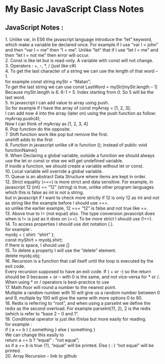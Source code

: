 # My Basic JavaScript Class Notes

<h2>JavaScript Notes :</h2>
1.	Unlike var, in ES6 the javascript language introduce the “let” keyword, which make a variable be declared once. For example if I use “var I = john” and then “var I = me” then “I = me”. Unlike “let” that if I use “let I = me” and then “let I = not me” then error will occur. <br>
2.	Const is like let but is read-only. A variable with const will not change. <br>
3.	Operators : +, -, *, / (just like c#)  <br>
4.	 To get the last character of a string we can use the length of that word – 1. <br>
for example const string myStr = “Matan”;  <br>
To get the last string we can use const LastWord = myStr[myStr.length – 1] <br>
Because myStr.length is 6. 6-1  = 5. Index starting from 0. So 5 will be the last word. <br>
5.	In javascript I can add value to array using push. <br>
So for example if I have the array of const myArray = [1, 2, 3]; <br>
I can add now 4 into the array (later on) using the push function as follow: <br>
myArray.push(4); <br>
Now I can think of myArray as [1, 2, 3, 4] <br>
6.	Pop function do the opposite. <br>
7.	Shift function work like pop but remove the first. <br>
unshift adds to the first <br>
8.	Function in javascript unlike c# is function <functionName>(); instead of public void functionName()  <br>
9.	When Declaring a global variable, outside a function we should always use the let or const or else we will get undefined variable.  <Br>
If inside a function, we should create a variable without let or const. <br>
10.	 Local variable will override a global variable. <br>
11.	Queue is an abstract Data Structure where items are kept in order. <br>
12.	Strict equality (===) is more strict and data sensitive. For example, in javascript 12 (int) == “12” (string) is true, unlike other program languages which this is false as int is not a string. <br>
but in javascript if I want to check more strictly if 12 is only 12 as int and not as string like the example before I should use ===.  <br>
so unlike the earlier example, 12 === “12” is false and not true like ==. <br>
13.	Above true to != (not equal) also. The type conversion javascript does when is != is just as it does on (==). To be more strict I should use (!==). <br>
14.	To access properties I should use dot notation (.). <br>
for example : <br>
myobj = { shirt: “shirt” }; <br>
const myShirt = myobj.shirt; <br>
if there is space, I should use [] <br>
15.	To delete a property I will use the “delete” element. <br>
delete myobj.obj; <br>
16.	Recursion is a function that call itself until the loop is executed by the exit code. <br>
Every recursion supposed to have an exit code. If ( + or -) so the return should be 0 because + or – with 0 is the same, and not vice-versa for * or /. <br>
When using * or / operators is best-practice to use <br>
17.	Math.floor will round a number to the nearest point. <br> 
Multiplie a random number with 10 will give us a random number between 0 and 9, multiple by 100 will give the same with more options 0 to 90. <br>
18.	Redix is referring to “root”, and when using a parseInt we define the redix as the second overload. For example parseInt(11, 2), 2 is the redix (which is refer to “base 2 – 0 and 1”. <br>
19.	Conditional operator is just like if/else but more easily for reading. <br>
for example : <br>
if ( a == b ) { something } else { something } <br>
We can change this easily to <br>
return a == b ? “equal” : “not equal”; <br>
so if a == b is true (?), “equal” will be printed. Else ( : ) “not equal” will be printed. <br>
20.	Array Recursion – link to github 
